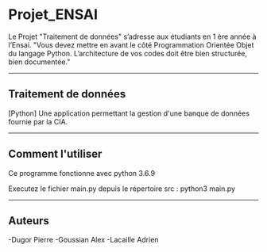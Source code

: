 # Projet_ENSAI

Le Projet "Traitement de données" s’adresse aux étudiants en 1 ère année à l’Ensai.
"Vous devez mettre en avant le côté Programmation Orientée Objet du langage Python. L’architecture de vos codes doit être bien structurée, bien documentée."

___

## Traitement de données
[Python] Une application permettant la gestion d'une banque de données fournie par la CIA.

___

## Comment l'utiliser

Ce programme fonctionne avec python 3.6.9

Executez le fichier main.py depuis le répertoire src : python3 main.py

___

## Auteurs

-Dugor Pierre
-Goussian Alex
-Lacaille Adrien

